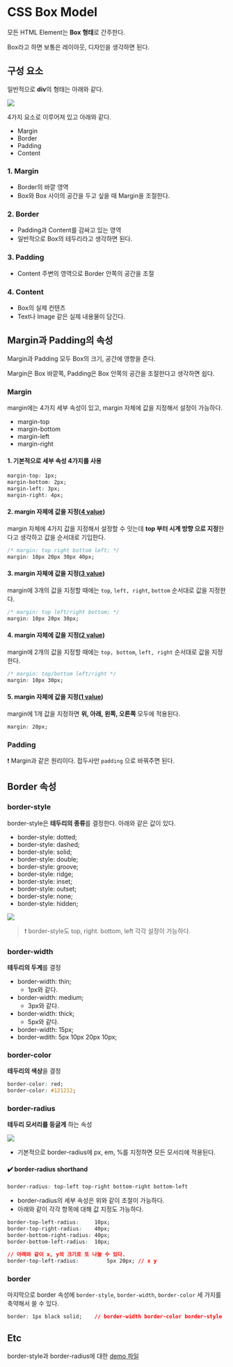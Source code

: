 # CSS Box Model

모든 HTML Element는 **Box 형태**로 간주한다. 

Box라고 하면 보통은 레이아웃, 디자인을 생각하면 된다.



## 구성 요소

일반적으로 **div**의 형태는 아래와 같다.

<img src="./img/box_model.png" />

4가지 요소로 이루어져 있고 아래와 같다.

- Margin
- Border
- Padding
- Content



### 1. Margin

- Border의 바깥 영역
- Box와 Box 사이의 공간을 두고 싶을 때 Margin을 조절한다.



### 2. Border

- Padding과 Content를 감싸고 있는 영역
- 일반적으로 Box의 테두리라고 생각하면 된다.



### 3. Padding

- Content 주변의 영역으로 Border 안쪽의 공간을 조절



### 4. Content

- Box의 실제 컨텐츠
- Text나 Image 같은 실제 내용물이 담긴다.



## Margin과 Padding의 속성

Margin과 Padding 모두 Box의 크기, 공간에 영향을 준다.

Margin은 Box 바깥쪽, Padding은 Box 안쪽의 공간을 조절한다고 생각하면 쉽다.



### Margin

margin에는 4가지 세부 속성이 있고, margin 자체에 값을 지정해서 설정이 가능하다.

- margin-top
- margin-bottom
- margin-left
- margin-right



#### 1. 기본적으로 세부 속성 4가지를 사용

```css
margin-top: 1px;
margin-bottom: 2px;
margin-left: 3px;
margin-right: 4px;
```



#### 2. margin 자체에 값을 지정(<u>4 value</u>)

margin 자체에 4가지 값을 지정해서 설정할 수 잇는데 **top 부터 시계 방향 으로 지정**한다고 생각하고 값을 순서대로 기입한다.

```css
/* margin: top right bottom left; */
margin: 10px 20px 30px 40px;
```



#### 3. margin 자체에 값을 지정(<u>3 value</u>)

margin에 3개의 값을 지정할 때에는 `top`, `left, right`, `bottom` 순서대로 값을 지정한다.

```css
/* margin: top left/right bottom; */
margin: 10px 20px 30px;
```



#### 4. margin 자체에 값을 지정(<u>2 value</u>)

margin에 2개의 값을 지정할 때에는 `top, bottom`, `left, right` 순서대로 값을 지정한다.

```css
/* margin: top/bottom left/right */
margin: 10px 30px;
```



#### 5. margin 자체에 값을 지정(<u>1 value</u>)

margin에 1개 값을 지정하면 **위, 아래, 왼쪽, 오른쪽** 모두에 적용된다.

```css
margin: 20px;
```



### Padding

:exclamation: Margin과 같은 원리이다. 접두사만 `padding` 으로 바꿔주면 된다.



## Border 속성

### border-style

border-style은 **테두리의 종류**를 결정한다. 아래와 같은 값이 있다.

- border-style: dotted;
- border-style: dashed;
- border-style: solid;
- border-style: double;
- border-style: groove;
- border-style: ridge;
- border-style: inset;
- border-style: outset;
- border-style: none;
- border-style: hidden;

<img src="./img/border-style.png" />



> :exclamation: border-style도 top, right. bottom, left  각각 설정이 가능하다.



### border-width

**테두리의 두계**를 결정

- border-width: thin;
  - 1px와 같다.
- border-width: medium;
  - 3px와 같다.
- border-width: thick;
  - 5px와 같다.
- border-width: 15px;
- border-wdith: 5px 10px 20px 10px;



### border-color

**테두리의 색상**을 결정

```css
border-color: red;
border-color: #121212;
```



### border-radius

**테두리 모서리를 둥글게** 하는 속성

<img src="./img/border-radius.png" />

- 기본적으로 border-radius에 px, em, %를 지정하면 모든 모서리에 적용된다.



#### :heavy_check_mark: border-radius shorthand

```css
border-radius: top-left top-right bottom-right bottom-left
```

- border-radius의 세부 속성은 위와 같이 조절이 가능하다.
- 아래와 같이 각각 항목에 대해 값 지정도 가능하다.

```css
border-top-left-radius:     10px;
border-top-right-radius:    40px;
border-bottom-right-radius: 40px;
border-bottom-left-radius:  10px;

// 아래와 같이 x, y의 크기로 또 나눌 수 있다.
border-top-left-radius:			5px 20px; // x y
```



### border

마지막으로 border 속성에 `border-style`, `border-width`, `border-color` 세 가지를 축약해서 쓸 수 있다.

```css
border: 1px black solid;	// border-width border-color border-style
```



## Etc

border-style과 border-radius에 대한 [demo 파일](https://github.com/ChanGrea/css_study/blob/master/box_model.html)

